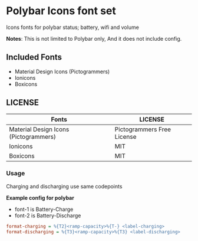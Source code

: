 # Polybar Icons font set
Icons fonts for polybar status; battery, wifi and volume

**Notes**: This is not limited to Polybar only, And it does not include config.

## Included Fonts
- Material Design Icons (Pictogrammers)
- Ionicons
- Boxicons

## LICENSE
| Fonts                                 | LICENSE                    |
|---------------------------------------|----------------------------|
| Material Design Icons (Pictogrammers) | Pictogrammers Free License |
| Ionicons                              | MIT                        |
| Boxicons                              | MIT                        |

### Usage

Charging and discharging use same codepoints

**Example config for polybar**

 - font-1 is Battery-Charge
 - font-2 is Battery-Discharge

```ini
format-charging = %{T2}<ramp-capacity>%{T-} <label-charging>
format-discharging = %{T3}<ramp-capacity>%{T3} <label-discharging>
```
